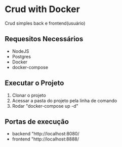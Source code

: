 # Crud with Docker

Crud simples back e frontend(usuário)

## Requesitos Necessários

* NodeJS
* Postgres
* Docker
* docker-compose


## Executar o Projeto
1. Clonar o projeto
2. Acessar a pasta do projeto pela linha de comando
3. Rodar "docker-compose up -d"

## Portas de execução

* backend "http://localhost:8080/
* frontend "http://localhost:8888/
